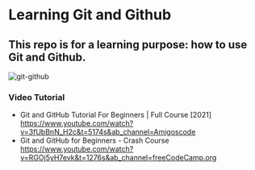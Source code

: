# Learning Git and Github

## This repo is for a learning purpose: how to use Git and Github.

![git-github](https://user-images.githubusercontent.com/10977307/132852439-9707c581-b5ac-431d-b82d-a094a6085dea.jpeg)

### Video Tutorial
- Git and GitHub Tutorial For Beginners | Full Course [2021] https://www.youtube.com/watch?v=3fUbBnN_H2c&t=5174s&ab_channel=Amigoscode
- Git and GitHub for Beginners - Crash Course https://www.youtube.com/watch?v=RGOj5yH7evk&t=1276s&ab_channel=freeCodeCamp.org



